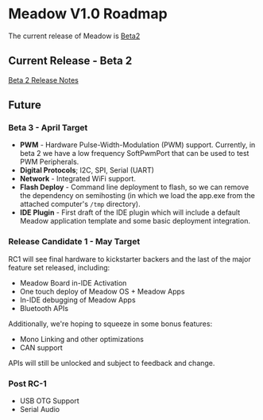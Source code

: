 # Meadow V1.0 Roadmap

The current release of Meadow is [Beta2](../Beta2/index.md)

## Current Release - Beta 2

[Beta 2 Release Notes](/guides/Release_Notes/Beta2/)

## Future

### Beta 3 - April Target

* **PWM** - Hardware Pulse-Width-Modulation (PWM) support. Currently, in beta 2 we have a low frequency SoftPwmPort that can be used to test PWM Peripherals.
* **Digital Protocols**; I2C, SPI, Serial (UART)
* **Network** - Integrated WiFi support.
* **Flash Deploy** - Command line deployment to flash, so we can remove the dependency on semihosting (in which we load the app.exe from the attached computer's `/tmp` directory).
* **IDE Plugin** - First draft of the IDE plugin which will include a default Meadow application template and some basic deployment integration.

### Release Candidate 1 - May Target

RC1 will see final hardware to kickstarter backers and the last of the major feature set released, including:

 * Meadow Board in-IDE Activation
 * One touch deploy of Meadow OS + Meadow Apps
 * In-IDE debugging of Meadow Apps
 * Bluetooth APIs

Additionally, we're hoping to squeeze in some bonus features:

 * Mono Linking and other optimizations
 * CAN support

APIs will still be unlocked and subject to feedback and change.

### Post RC-1

 * USB OTG Support
 * Serial Audio
